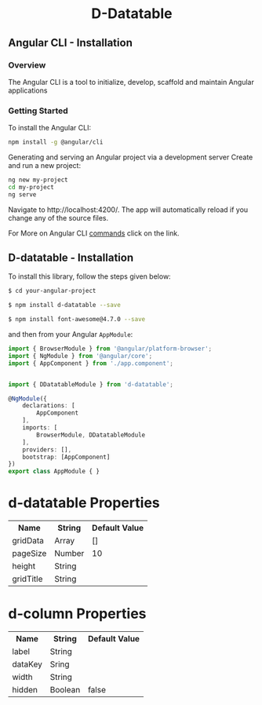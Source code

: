 <h1 align="center">
    D-Datatable
  <br>
</h1>

## Angular CLI - Installation

### Overview

The Angular CLI is a tool to initialize, develop, scaffold and maintain Angular applications

### Getting Started

To install the Angular CLI:

```bash
npm install -g @angular/cli
```
Generating and serving an Angular project via a development server Create and run a new project:

```bash
ng new my-project
cd my-project
ng serve
```

Navigate to http://localhost:4200/. The app will automatically reload if you change any of the source files.

For More on Angular CLI [commands](https://github.com/angular/angular-cli/wiki) click on the link.

## D-datatable - Installation

To install this library, follow the steps given below:

```bash
$ cd your-angular-project
```

```bash
$ npm install d-datatable --save
```

```bash
$ npm install font-awesome@4.7.0 --save
```

and then from your Angular `AppModule`:

```typescript
import { BrowserModule } from '@angular/platform-browser';
import { NgModule } from '@angular/core';
import { AppComponent } from './app.component';


import { DDatatableModule } from 'd-datatable';

@NgModule({
    declarations: [
        AppComponent
    ],
    imports: [
        BrowserModule, DDatatableModule
    ],
    providers: [],
    bootstrap: [AppComponent]
})
export class AppModule { }
```
# d-datatable Properties

<table> 
<tr>
<th>Name</th>
<th>String</th>
<th>Default Value</th>
</tr>
<tr>
 <td>gridData</td>
 <td>Array</td>
 <td>[]</td>
</tr>
<tr>
 <td>pageSize</td>
 <td>Number</td>
 <td>10</td>
</tr>
<tr>
 <td>height</td>
 <td>String</td>
 <td></td>
</tr>
<tr>
 <td>gridTitle</td>
 <td>String</td>
 <td></td>
</tr>
</table>


# d-column Properties

<table> 
<tr>
<th>Name</th>
<th>String</th>
<th>Default Value</th>
</tr>
<tr>
 <td>label</td>
 <td>String</td>
 <td></td>
</tr>
<tr>
 <td>dataKey</td>
 <td>Sring</td>
 <td></td>
</tr>
<tr>
 <td>width</td>
 <td>String</td>
 <td></td>
</tr>
<tr>
 <td>hidden</td>
 <td>Boolean</td>
 <td>false</td>
</tr>
</table>